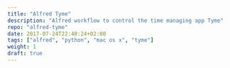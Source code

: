 ```yaml
---
title: "Alfred Tyme"
description: "Alfred workflow to control the time managing app Tyme"
repo: "alfred-tyme"
date: 2017-07-24T22:40:24+02:00
tags: ["alfred", "python", "mac os x", "tyme"]
weight: 1
draft: true
---
```

